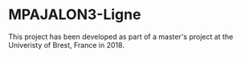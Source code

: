 # MPAJALON3-Ligne

This project has been developed as part of a master's project at the
Univeristy of Brest, France in 2018.
